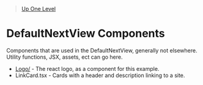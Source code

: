 > [Up One Level](../readme.md)

# DefaultNextView Components

Components that are used in the DefaultNextView, generally not elsewhere. Utility functions, JSX, assets, ect can go here.

- [Logo/](Logo/readme.md) - The react logo, as a component for this example.
- LinkCard.tsx - Cards with a header and description linking to a site.